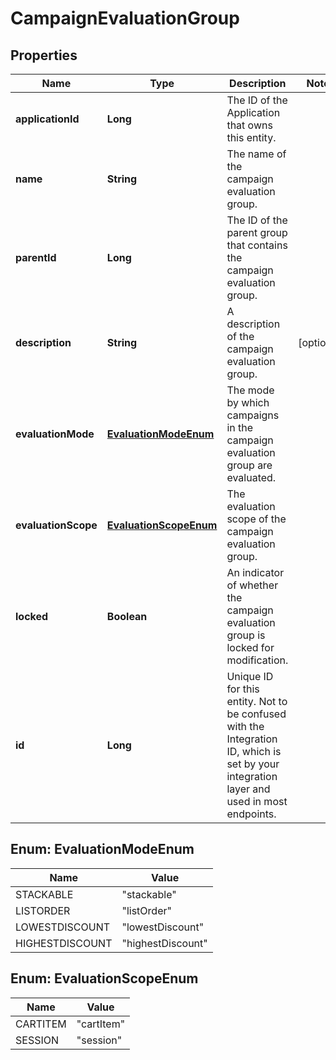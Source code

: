 

# CampaignEvaluationGroup

## Properties

Name | Type | Description | Notes
------------ | ------------- | ------------- | -------------
**applicationId** | **Long** | The ID of the Application that owns this entity. | 
**name** | **String** | The name of the campaign evaluation group. | 
**parentId** | **Long** | The ID of the parent group that contains the campaign evaluation group. | 
**description** | **String** | A description of the campaign evaluation group. |  [optional]
**evaluationMode** | [**EvaluationModeEnum**](#EvaluationModeEnum) | The mode by which campaigns in the campaign evaluation group are evaluated. | 
**evaluationScope** | [**EvaluationScopeEnum**](#EvaluationScopeEnum) | The evaluation scope of the campaign evaluation group. | 
**locked** | **Boolean** | An indicator of whether the campaign evaluation group is locked for modification. | 
**id** | **Long** | Unique ID for this entity. Not to be confused with the Integration ID, which is set by your integration layer and used in most endpoints. | 



## Enum: EvaluationModeEnum

Name | Value
---- | -----
STACKABLE | &quot;stackable&quot;
LISTORDER | &quot;listOrder&quot;
LOWESTDISCOUNT | &quot;lowestDiscount&quot;
HIGHESTDISCOUNT | &quot;highestDiscount&quot;



## Enum: EvaluationScopeEnum

Name | Value
---- | -----
CARTITEM | &quot;cartItem&quot;
SESSION | &quot;session&quot;



